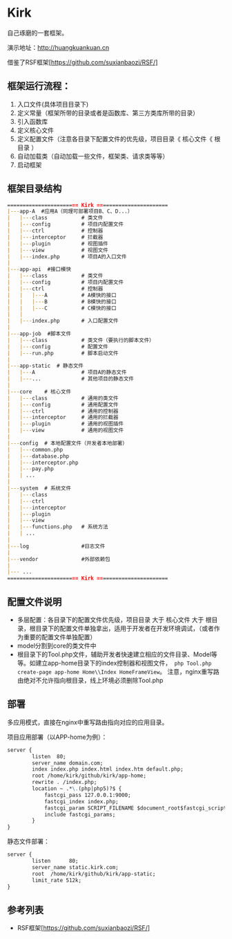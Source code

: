 # Kirk
自己琢磨的一套框架。

演示地址：http://huangkuankuan.cn

借鉴了RSF框架[https://github.com/suxianbaozi/RSF/]

## 框架运行流程：
1. 入口文件(具体项目目录下)
2. 定义常量（框架所带的目录或者是函数库、第三方类库所带的目录）
3. 引入函数库
4. 定义核心文件
5. 定义配置文件（注意各目录下配置文件的优先级，项目目录《 核心文件《 根目录 ）
4. 自动加载类（自动加载一些文件，框架类、请求类等等）
5. 启动框架

## 框架目录结构

```markdown
======================= Kirk =======================
|---app-A  #应用A（同理可部署项目B、C、D...）
|   |---class           # 类文件
|   |---config          # 项目内配置文件
|   |---ctrl            # 控制器
|   |---interceptor     # 拦截器
|   |---plugin          # 视图插件
|   |---view            # 视图文件
|   |---index.php       # 项目A的入口文件
|
|---app-api  #接口模快
|   |---class           # 类文件
|   |---config          # 项目内配置文件
|   |---ctrl            # 控制器
|   |   |---A           # A模快的接口
|   |   |---B           # B模快的接口
|   |   |---C           # C模快的接口
|   |
|   |---index.php       # 入口配置文件
|
|---app-job  #脚本文件
|   |---class           # 类文件（要执行的脚本文件）
|   |---config          # 配置文件
|   |---run.php         # 脚本启动文件
|
|---app-static  # 静态文件
|   |---A               # 项目A的静态文件
|   |---...             # 其他项目的静态文件
|
|---core    # 核心文件
|   |---class           # 通用的类文件
|   |---config          # 通用配置文件
|   |---ctrl            # 通用的控制器
|   |---interceptor     # 通用的拦截器
|   |---plugin          # 通用的视图插件
|   |---view            # 通用的视图文件
|
|---config  # 本地配置文件（开发者本地部署）
|   |---common.php
|   |---database.php
|   |---interceptor.php
|   |---pay.php
|   | ...
|
|---system  # 系统文件
|   |---class
|   |---ctrl
|   |---interceptor
|   |---plugin
|   |---view
|   |---functions.php   # 系统方法
|   | ...
|
|---log                 #日志文件
|
|---vendor              #外部依赖包
|
|--- ...
======================= Kirk =======================
```
## 配置文件说明
* 多层配置：各目录下的配置文件优先级，项目目录 大于 核心文件 大于 根目录，根目录下的配置文件单独拿出，适用于开发者在开发环境调试，（或者作为重要的配置文件单独配置）
* model分割到core的类文件中
* 根目录下的Tool.php文件，辅助开发者快速建立相应的文件目录、Model等等。如建立app-home目录下的index控制器和视图文件，`
php Tool.php create-page app-home Home\\Index HomeFrameView`。
注意，nginx重写路由绝对不允许指向根目录，线上环境必须删除Tool.php

## 部署
多应用模式，直接在nginx中重写路由指向对应的应用目录。

项目应用部署（以APP-home为例）：
```markdown
server {
        listen  80;
        server_name domain.com;
        index index.php index.html index.htm default.php;
        root /home/kirk/github/kirk/app-home;
        rewrite . /index.php;
        location ~ .*\.(php|php5)?$ {
            fastcgi_pass 127.0.0.1:9000;
            fastcgi_index index.php;
            fastcgi_param SCRIPT_FILENAME $document_root$fastcgi_script_name;
            include fastcgi_params;
        }
}
```
静态文件部署：
```markdown
server {
        listen      80;
        server_name static.kirk.com;
        root  /home/kirk/github/kirk/app-static;
        limit_rate 512k;
}
```

## 参考列表

* RSF框架[https://github.com/suxianbaozi/RSF/]
